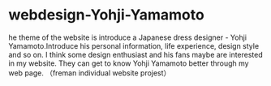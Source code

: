 # webdesign-Yohji-Yamamoto
he theme of the website is introduce a Japanese dress designer - Yohji Yamamoto.Introduce his personal information, life experience, design style and so on. I think some design enthusiast and his fans maybe are interested in my website. They can get to know Yohji Yamamoto better through my web page.
（freman individual website projest）
